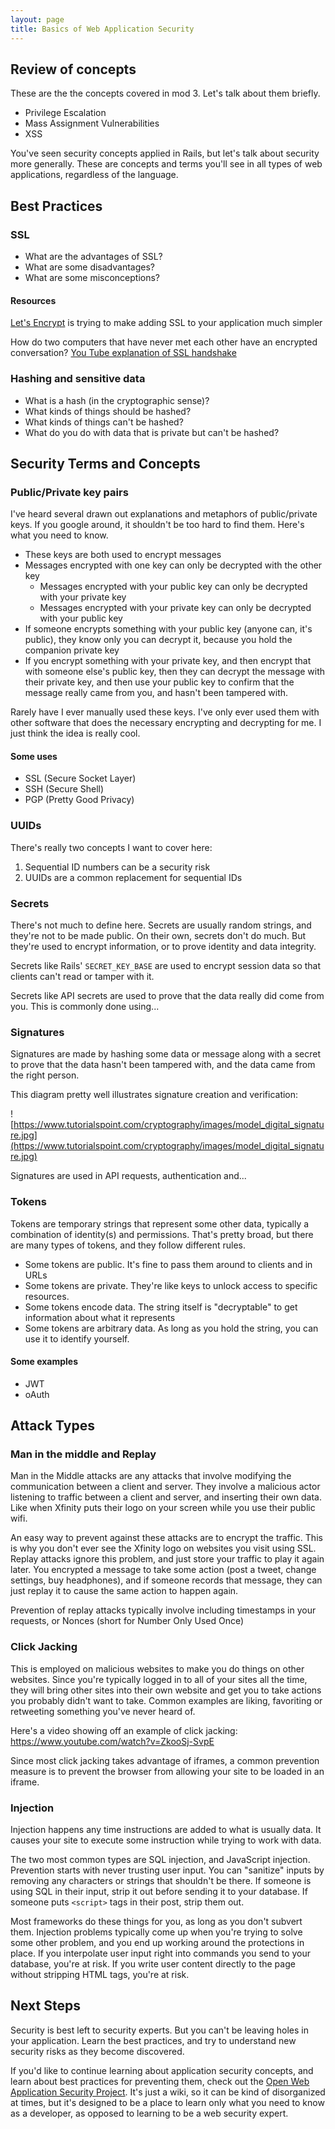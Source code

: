 ```yaml
---
layout: page
title: Basics of Web Application Security
---
```


Review of concepts
-------------------

These are the the concepts covered in mod 3. Let's talk about them briefly.

* Privilege Escalation
* Mass Assignment Vulnerabilities
* XSS

You've seen security concepts applied in Rails, but let's talk about security more generally. These are concepts and terms you'll see in all types of web applications, regardless of the language.

Best Practices
----------------

### SSL

- What are the advantages of SSL?
- What are some disadvantages?
- What are some misconceptions?

#### Resources

[Let's Encrypt](https://letsencrypt.org/getting-started/) is trying to make adding SSL to your application much simpler

How do two computers that have never met each other have an encrypted conversation? [You Tube explanation of SSL handshake](https://www.youtube.com/watch?v=3p_e00tEZM8)

### Hashing and sensitive data

- What is a hash (in the cryptographic sense)?
- What kinds of things should be hashed?
- What kinds of things can't be hashed?
- What do you do with data that is private but can't be hashed?

## Security Terms and Concepts

### Public/Private key pairs

I've heard several drawn out explanations and metaphors of public/private keys. If you google around, it shouldn't be too hard to find them. Here's what you need to know.

- These keys are both used to encrypt messages
- Messages encrypted with one key can only be decrypted with the other key
  - Messages encrypted with your public key can only be decrypted with your private key
  - Messages encrypted with your private key can only be decrypted with your public key
- If someone encrypts something with your public key (anyone can, it's public), they know only you can decrypt it, because you hold the companion private key
- If you encrypt something with your private key, and then encrypt that with someone else's public key, then they can decrypt the message with their private key, and then use your public key to confirm that the message really came from you, and hasn't been tampered with.

Rarely have I ever manually used these keys. I've only ever used them with other software that does the necessary encrypting and decrypting for me. I just think the idea is really cool.

#### Some uses

- SSL (Secure Socket Layer)
- SSH (Secure Shell)
- PGP (Pretty Good Privacy)

### UUIDs

There's really two concepts I want to cover here:

1. Sequential ID numbers can be a security risk
2. UUIDs are a common replacement for sequential IDs

### Secrets

There's not much to define here. Secrets are usually random strings, and they're not to be made public. On their own, secrets don't do much. But they're used to encrypt information, or to prove identity and data integrity.

Secrets like Rails' `SECRET_KEY_BASE` are used to encrypt session data so that clients can't read or tamper with it.

Secrets like API secrets are used to prove that the data really did come from you. This is commonly done using...

### Signatures

Signatures are made by hashing some data or message along with a secret to prove that the data hasn't been tampered with, and the data came from the right person.

This diagram pretty well illustrates signature creation and verification:

![https://www.tutorialspoint.com/cryptography/images/model_digital_signature.jpg](https://www.tutorialspoint.com/cryptography/images/model_digital_signature.jpg)

Signatures are used in API requests, authentication and...

### Tokens

Tokens are temporary strings that represent some other data, typically a combination of identity(s) and permissions. That's pretty broad, but there are many types of tokens, and they follow different rules.

- Some tokens are public. It's fine to pass them around to clients and in URLs
- Some tokens are private. They're like keys to unlock access to specific resources.
- Some tokens encode data. The string itself is "decryptable" to get information about what it represents
- Some tokens are arbitrary data. As long as you hold the string, you can use it to identify yourself.

#### Some examples

- JWT
- oAuth

Attack Types
---------

### Man in the middle and Replay

Man in the Middle attacks are any attacks that involve modifying the communication between a client and server. They involve a malicious actor listening to traffic between a client and server, and inserting their own data. Like when Xfinity puts their logo on your screen while you use their public wifi.

An easy way to prevent against these attacks are to encrypt the traffic. This is why you don't ever see the Xfinity logo on websites you visit using SSL. Replay attacks ignore this problem, and just store your traffic to play it again later. You encrypted a message to take some action (post a tweet, change settings, buy headphones), and if someone records that message, they can just replay it to cause the same action to happen again.

Prevention of replay attacks typically involve including timestamps in your requests, or Nonces (short for Number Only Used Once)


### Click Jacking

This is employed on malicious websites to make you do things on other websites. Since you're typically logged in to all of your sites all the time, they will bring other sites into their own website and get you to take actions you probably didn't want to take. Common examples are liking, favoriting or retweeting something you've never heard of.

Here's a video showing off an example of click jacking: <https://www.youtube.com/watch?v=ZkooSj-SvpE>

Since most click jacking takes advantage of iframes, a common prevention measure is to prevent the browser from allowing your site to be loaded in an iframe.

### Injection

Injection happens any time instructions are added to what is usually data. It causes your site to execute some instruction while trying to work with data.

The two most common types are SQL injection, and JavaScript injection. Prevention starts with never trusting user input. You can "sanitize" inputs by removing any characters or strings that shouldn't be there. If someone is using SQL in their input, strip it out before sending it to your database. If someone puts `<script>` tags in their post, strip them out.

Most frameworks do these things for you, as long as you don't subvert them. Injection problems typically come up when you're trying to solve some other problem, and you end up working around the protections in place. If you interpolate user input right into commands you send to your database, you're at risk. If you write user content directly to the page without stripping HTML tags, you're at risk.

## Next Steps

Security is best left to security experts. But you can't be leaving holes in your application. Learn the best practices, and try to understand new security risks as they become discovered.

If you'd like to continue learning about application security concepts, and learn about best practices for preventing them, check out the [Open Web Application Security Project](https://www.owasp.org/). It's just a wiki, so it can be kind of disorganized at times, but it's designed to be a place to learn only what you need to know as a developer, as opposed to learning to be a web security expert.
